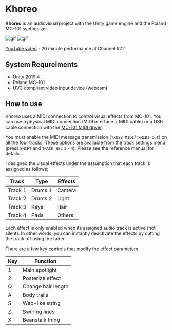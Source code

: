 Khoreo
======

**Khoreo** is an audiovisual project with the Unity game engine and the Roland
MC-101 synthesizer.

![gif](https://i.imgur.com/ffb6ibA.gif)
![gif](https://i.imgur.com/Yko6yiW.gif)

[YouTube video] - 20 minute performance at Channel #22

[YouTube video]: https://www.youtube.com/watch?v=P6Dy3iWpNMc

System Requreiments
-------------------

- Unity 2019.4
- Roland MC-101
- UVC compliant video input device (webcam)

How to use
----------

Khoreo uses a MIDI connection to control visual effects from MC-101. You can
use a physical MIDI connection (MIDI interface + MIDI cable) or a USB cable
connection with the [MC-101 MIDI driver].

[MC-101 MIDI driver]: https://www.roland.com/us/products/mc-101/downloads/

You must enable the MIDI message transmission (`TxUSB MIDI`/`TxMIDI Out`) on
all the four tracks. These options are available from the track settings menu
(press `SHIFT` and `TRACK SEL` `1` - `4`). Please see the reference manual for
details.

I designed the visual effects under the assumption that each track is assigned
as follows:

| Track   | Type    | Effects |
| ------- | ------- | ------- |
| Track 1 | Drums 1 | Camera  |
| Track 2 | Drums 2 | Light   |
| Track 3 | Keys    | Hair    |
| Track 4 | Pads    | Others  |

Each effect is only enabled when its assigned audio track is active (not
silent). In other words, you can instantly deactivate the effects by cutting
the track off using the fader.

There are a few key controls that modify the effect parameters.

| Key | Function           |
| --- | ------------------ |
| 1   | Main spotlight     |
| 2   | Posterize effect   |
| Q   | Change hair length |
| A   | Body trails        |
| S   | Web-like string    |
| Z   | Swirling lines     |
| X   | Beanstalk thing    |

